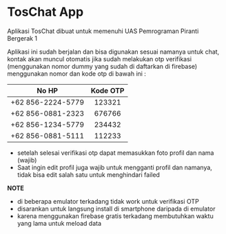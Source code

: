 # TosChat App

Aplikasi TosChat dibuat untuk memenuhi UAS Pemrograman Piranti Bergerak 1

Aplikasi ini sudah berjalan dan bisa digunakan sesuai namanya untuk chat, kontak akan muncul otomatis jika sudah melakukan otp verifikasi (menggunakan nomor dummy yang sudah di daftarkan di firebase) menggunakan nomor dan kode otp di bawah ini : 

**No HP**|**Kode OTP**|
:-----:|:-----:|
+62 856-2224-5779|123321	
+62 856-0881-2323|676766	
+62 856-1234-5779|234432	
+62 856-0881-5111|112233

+ setelah selesai verifikasi otp dapat memasukkan foto profil dan nama (wajib)
+ Saat ingin edit profil juga wajib untuk mengganti profil dan namanya, tidak bisa edit salah satu untuk menghindari failed

**NOTE**

* di beberapa emulator terkadang tidak work untuk verifikasi OTP
* disarankan untuk langsung install di smartphone daripada di emulator
* karena menggunakan firebase gratis terkadang membutuhkan waktu yang lama untuk meload data

